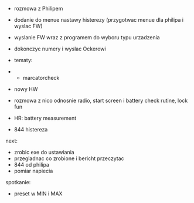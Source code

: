 - rozmowa z Philipem
- dodanie do menue nastawy histerezy (przygotwac menue dla philipa i wyslac FW)
- wyslanie FW wraz z programem do wyboru typu urzadzenia
- dokonczyc numery i wyslac Ockerowi


- tematy:
- - marcatorcheck
- nowy HW
- rozmowa z nico odnosnie radio, start screen i battery check rutine, lock fun
- HR: battery measurement
- 844 histereza


next:
- zrobic exe do ustawiania
- przegladnac co zrobione i bericht przeczytac
- 844 od philipa
- pomiar napiecia


spotkanie:
- preset w MIN i MAX

